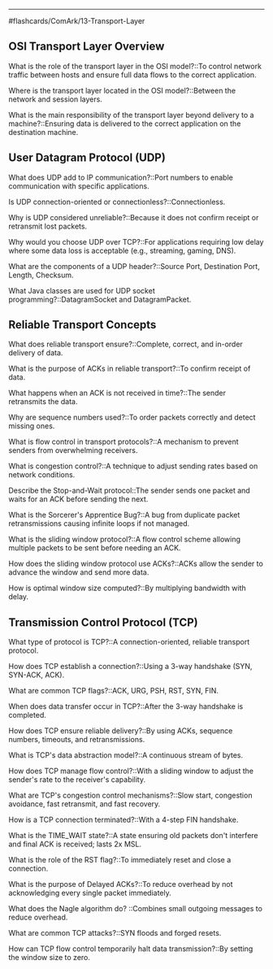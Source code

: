 ___
#flashcards/ComArk/13-Transport-Layer

## OSI Transport Layer Overview

What is the role of the transport layer in the OSI model?::To control network traffic between hosts and ensure full data flows to the correct application.
<!--SR:!2025-06-20,3,253-->

Where is the transport layer located in the OSI model?::Between the network and session layers.
<!--SR:!2025-06-19,3,250-->

What is the main responsibility of the transport layer beyond delivery to a machine?::Ensuring data is delivered to the correct application on the destination machine.
<!--SR:!2025-06-20,3,250-->

## User Datagram Protocol (UDP)

What does UDP add to IP communication?::Port numbers to enable communication with specific applications.
<!--SR:!2025-06-20,3,250-->

Is UDP connection-oriented or connectionless?::Connectionless.
<!--SR:!2025-06-20,3,250-->

Why is UDP considered unreliable?::Because it does not confirm receipt or retransmit lost packets.
<!--SR:!2025-06-19,3,250-->

Why would you choose UDP over TCP?::For applications requiring low delay where some data loss is acceptable (e.g., streaming, gaming, DNS).
<!--SR:!2025-06-19,3,250-->

What are the components of a UDP header?::Source Port, Destination Port, Length, Checksum.
<!--SR:!2025-06-19,3,250-->

What Java classes are used for UDP socket programming?::DatagramSocket and DatagramPacket.
<!--SR:!2025-06-19,3,250-->

## Reliable Transport Concepts

What does reliable transport ensure?::Complete, correct, and in-order delivery of data.
<!--SR:!2025-06-19,3,250-->

What is the purpose of ACKs in reliable transport?::To confirm receipt of data.
<!--SR:!2025-06-20,3,250-->

What happens when an ACK is not received in time?::The sender retransmits the data.
<!--SR:!2025-06-20,3,250-->

Why are sequence numbers used?::To order packets correctly and detect missing ones.
<!--SR:!2025-06-19,3,250-->

What is flow control in transport protocols?::A mechanism to prevent senders from overwhelming receivers.
<!--SR:!2025-06-19,3,250-->

What is congestion control?::A technique to adjust sending rates based on network conditions.
<!--SR:!2025-06-19,3,250-->

Describe the Stop-and-Wait protocol::The sender sends one packet and waits for an ACK before sending the next.
<!--SR:!2025-06-19,3,250-->

What is the Sorcerer's Apprentice Bug?::A bug from duplicate packet retransmissions causing infinite loops if not managed.
<!--SR:!2025-06-21,4,270-->

What is the sliding window protocol?::A flow control scheme allowing multiple packets to be sent before needing an ACK.
<!--SR:!2025-06-19,3,250-->

How does the sliding window protocol use ACKs?::ACKs allow the sender to advance the window and send more data.
<!--SR:!2025-06-20,3,250-->

How is optimal window size computed?::By multiplying bandwidth with delay.
<!--SR:!2025-06-19,3,250-->

## Transmission Control Protocol (TCP)

What type of protocol is TCP?::A connection-oriented, reliable transport protocol.
<!--SR:!2025-06-19,3,250-->

How does TCP establish a connection?::Using a 3-way handshake (SYN, SYN-ACK, ACK).
<!--SR:!2025-06-21,4,270-->

What are common TCP flags?::ACK, URG, PSH, RST, SYN, FIN.
<!--SR:!2025-06-19,3,250-->

When does data transfer occur in TCP?::After the 3-way handshake is completed.
<!--SR:!2025-06-19,3,250-->

How does TCP ensure reliable delivery?::By using ACKs, sequence numbers, timeouts, and retransmissions.
<!--SR:!2025-06-19,3,250-->

What is TCP's data abstraction model?::A continuous stream of bytes.
<!--SR:!2025-06-19,3,250-->

How does TCP manage flow control?::With a sliding window to adjust the sender's rate to the receiver's capability.
<!--SR:!2025-06-21,4,270-->

What are TCP's congestion control mechanisms?::Slow start, congestion avoidance, fast retransmit, and fast recovery.
<!--SR:!2025-06-19,3,250-->

How is a TCP connection terminated?::With a 4-step FIN handshake.
<!--SR:!2025-06-19,3,250-->

What is the TIME_WAIT state?::A state ensuring old packets don't interfere and final ACK is received; lasts 2x MSL.
<!--SR:!2025-06-19,3,250-->

What is the role of the RST flag?::To immediately reset and close a connection.
<!--SR:!2025-06-21,4,270-->

What is the purpose of Delayed ACKs?::To reduce overhead by not acknowledging every single packet immediately.
<!--SR:!2025-06-20,3,253-->

What does the Nagle algorithm do? ::Combines small outgoing messages to reduce overhead.
<!--SR:!2025-06-20,3,250-->

What are common TCP attacks?::SYN floods and forged resets.
<!--SR:!2025-06-19,3,250-->

How can TCP flow control temporarily halt data transmission?::By setting the window size to zero.
<!--SR:!2025-06-21,4,270-->